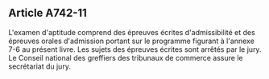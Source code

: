 Article A742-11
----
L'examen d'aptitude comprend des épreuves écrites d'admissibilité et des
épreuves orales d'admission portant sur le programme figurant à l'annexe 7-6 au
présent livre. Les sujets des épreuves écrites sont arrêtés par le jury. Le
Conseil national des greffiers des tribunaux de commerce assure le secrétariat
du jury.
